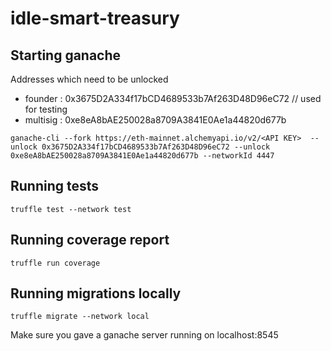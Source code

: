 # idle-smart-treasury

## Starting ganache
Addresses which need to be unlocked 

- founder : 0x3675D2A334f17bCD4689533b7Af263D48D96eC72 // used for testing
- multisig : 0xe8eA8bAE250028a8709A3841E0Ae1a44820d677b

`ganache-cli --fork https://eth-mainnet.alchemyapi.io/v2/<API KEY>  --unlock 0x3675D2A334f17bCD4689533b7Af263D48D96eC72 --unlock 0xe8eA8bAE250028a8709A3841E0Ae1a44820d677b --networkId 4447`

## Running tests
`truffle test --network test`

## Running coverage report
`truffle run coverage`

## Running migrations locally
`truffle migrate --network local`

Make sure you gave a ganache server running on localhost:8545
